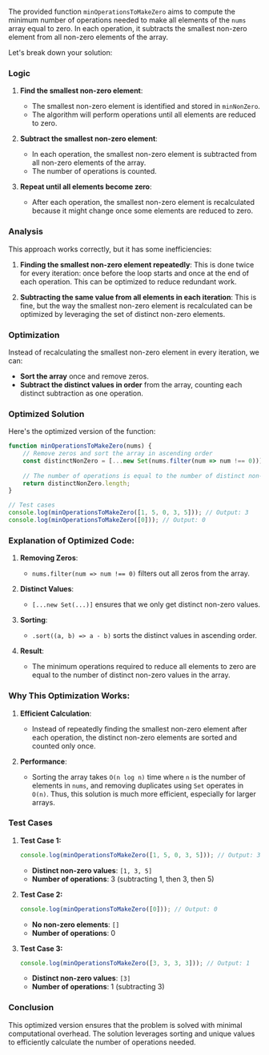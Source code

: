 The provided function `minOperationsToMakeZero` aims to compute the minimum number of operations needed to make all elements of the `nums` array equal to zero. In each operation, it subtracts the smallest non-zero element from all non-zero elements of the array.

Let's break down your solution:

### **Logic**
1. **Find the smallest non-zero element**:
   - The smallest non-zero element is identified and stored in `minNonZero`.
   - The algorithm will perform operations until all elements are reduced to zero.

2. **Subtract the smallest non-zero element**:
   - In each operation, the smallest non-zero element is subtracted from all non-zero elements of the array.
   - The number of operations is counted.

3. **Repeat until all elements become zero**:
   - After each operation, the smallest non-zero element is recalculated because it might change once some elements are reduced to zero.

### **Analysis**
This approach works correctly, but it has some inefficiencies:
1. **Finding the smallest non-zero element repeatedly**: This is done twice for every iteration: once before the loop starts and once at the end of each operation. This can be optimized to reduce redundant work.

2. **Subtracting the same value from all elements in each iteration**: This is fine, but the way the smallest non-zero element is recalculated can be optimized by leveraging the set of distinct non-zero elements.

### **Optimization**
Instead of recalculating the smallest non-zero element in every iteration, we can:
- **Sort the array** once and remove zeros.
- **Subtract the distinct values in order** from the array, counting each distinct subtraction as one operation.

### **Optimized Solution**

Here's the optimized version of the function:

```javascript
function minOperationsToMakeZero(nums) {
    // Remove zeros and sort the array in ascending order
    const distinctNonZero = [...new Set(nums.filter(num => num !== 0))].sort((a, b) => a - b);
    
    // The number of operations is equal to the number of distinct non-zero values
    return distinctNonZero.length;
}

// Test cases
console.log(minOperationsToMakeZero([1, 5, 0, 3, 5])); // Output: 3
console.log(minOperationsToMakeZero([0])); // Output: 0
```

### **Explanation of Optimized Code:**
1. **Removing Zeros**:
   - `nums.filter(num => num !== 0)` filters out all zeros from the array.
   
2. **Distinct Values**:
   - `[...new Set(...)]` ensures that we only get distinct non-zero values.
   
3. **Sorting**:
   - `.sort((a, b) => a - b)` sorts the distinct values in ascending order.
   
4. **Result**:
   - The minimum operations required to reduce all elements to zero are equal to the number of distinct non-zero values in the array.

### **Why This Optimization Works**:
1. **Efficient Calculation**:
   - Instead of repeatedly finding the smallest non-zero element after each operation, the distinct non-zero elements are sorted and counted only once.
   
2. **Performance**:
   - Sorting the array takes `O(n log n)` time where `n` is the number of elements in `nums`, and removing duplicates using `Set` operates in `O(n)`. Thus, this solution is much more efficient, especially for larger arrays.

### **Test Cases**

1. **Test Case 1:**
   ```javascript
   console.log(minOperationsToMakeZero([1, 5, 0, 3, 5])); // Output: 3
   ```
   - **Distinct non-zero values**: `[1, 3, 5]`
   - **Number of operations**: 3 (subtracting 1, then 3, then 5)

2. **Test Case 2:**
   ```javascript
   console.log(minOperationsToMakeZero([0])); // Output: 0
   ```
   - **No non-zero elements**: `[]`
   - **Number of operations**: 0

3. **Test Case 3:**
   ```javascript
   console.log(minOperationsToMakeZero([3, 3, 3, 3])); // Output: 1
   ```
   - **Distinct non-zero values**: `[3]`
   - **Number of operations**: 1 (subtracting 3)

### **Conclusion**
This optimized version ensures that the problem is solved with minimal computational overhead. The solution leverages sorting and unique values to efficiently calculate the number of operations needed.